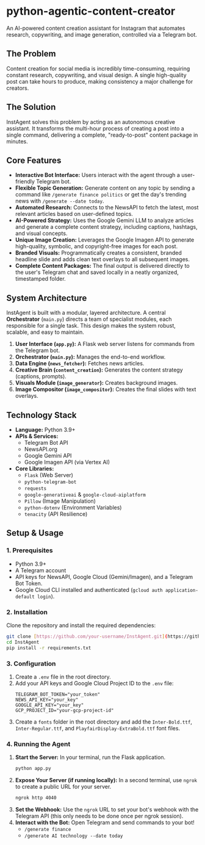 # python-agentic-content-creator
An AI-powered content creation assistant for Instagram that automates research, copywriting, and image generation, controlled via a Telegram bot.



## The Problem

Content creation for social media is incredibly time-consuming, requiring constant research, copywriting, and visual design. A single high-quality post can take hours to produce, making consistency a major challenge for creators.

## The Solution

InstAgent solves this problem by acting as an autonomous creative assistant. It transforms the multi-hour process of creating a post into a single command, delivering a complete, "ready-to-post" content package in minutes.

## Core Features

* **Interactive Bot Interface:** Users interact with the agent through a user-friendly Telegram bot.
* **Flexible Topic Generation:** Generate content on any topic by sending a command like `/generate finance politics` or get the day's trending news with `/generate --date today`.
* **Automated Research:** Connects to the NewsAPI to fetch the latest, most relevant articles based on user-defined topics.
* **AI-Powered Strategy:** Uses the Google Gemini LLM to analyze articles and generate a complete content strategy, including captions, hashtags, and visual concepts.
* **Unique Image Creation:** Leverages the Google Imagen API to generate high-quality, symbolic, and copyright-free images for each post.
* **Branded Visuals:** Programmatically creates a consistent, branded headline slide and adds clean text overlays to all subsequent images.
* **Complete Content Packages:** The final output is delivered directly to the user's Telegram chat and saved locally in a neatly organized, timestamped folder.

## System Architecture

InstAgent is built with a modular, layered architecture. A central **Orchestrator** (`main.py`) directs a team of specialist modules, each responsible for a single task. This design makes the system robust, scalable, and easy to maintain.


1.  **User Interface (`app.py`):** A Flask web server listens for commands from the Telegram bot.
2.  **Orchestrator (`main.py`):** Manages the end-to-end workflow.
3.  **Data Engine (`news_fetcher`):** Fetches news articles.
4.  **Creative Brain (`content_creation`):** Generates the content strategy (captions, prompts).
5.  **Visuals Module (`image_generator`):** Creates background images.
6.  **Image Compositor (`image_compositor`):** Creates the final slides with text overlays.

## Technology Stack

* **Language:** Python 3.9+
* **APIs & Services:**
    * Telegram Bot API
    * NewsAPI.org
    * Google Gemini API
    * Google Imagen API (via Vertex AI)
* **Core Libraries:**
    * `Flask` (Web Server)
    * `python-telegram-bot`
    * `requests`
    * `google-generativeai` & `google-cloud-aiplatform`
    * `Pillow` (Image Manipulation)
    * `python-dotenv` (Environment Variables)
    * `tenacity` (API Resilience)

## Setup & Usage

### 1. Prerequisites

* Python 3.9+
* A Telegram account
* API keys for NewsAPI, Google Cloud (Gemini/Imagen), and a Telegram Bot Token.
* Google Cloud CLI installed and authenticated (`gcloud auth application-default login`).

### 2. Installation

Clone the repository and install the required dependencies:

```bash
git clone [https://github.com/your-username/InstAgent.git](https://github.com/your-username/InstAgent.git)
cd InstAgent
pip install -r requirements.txt
```

### 3. Configuration

1.  Create a `.env` file in the root directory.
2.  Add your API keys and Google Cloud Project ID to the `.env` file:
    ```
    TELEGRAM_BOT_TOKEN="your_token"
    NEWS_API_KEY="your_key"
    GOOGLE_API_KEY="your_key"
    GCP_PROJECT_ID="your-gcp-project-id"
    ```
3.  Create a `fonts` folder in the root directory and add the `Inter-Bold.ttf`, `Inter-Regular.ttf`, and `PlayfairDisplay-ExtraBold.ttf` font files.

### 4. Running the Agent

1.  **Start the Server:** In your terminal, run the Flask application.
    ```bash
    python app.py
    ```
2.  **Expose Your Server (if running locally):** In a second terminal, use `ngrok` to create a public URL for your server.
    ```bash
    ngrok http 4040
    ```
3.  **Set the Webhook:** Use the `ngrok` URL to set your bot's webhook with the Telegram API (this only needs to be done once per ngrok session).
4.  **Interact with the Bot:** Open Telegram and send commands to your bot!
    * `/generate finance`
    * `/generate AI technology --date today`

